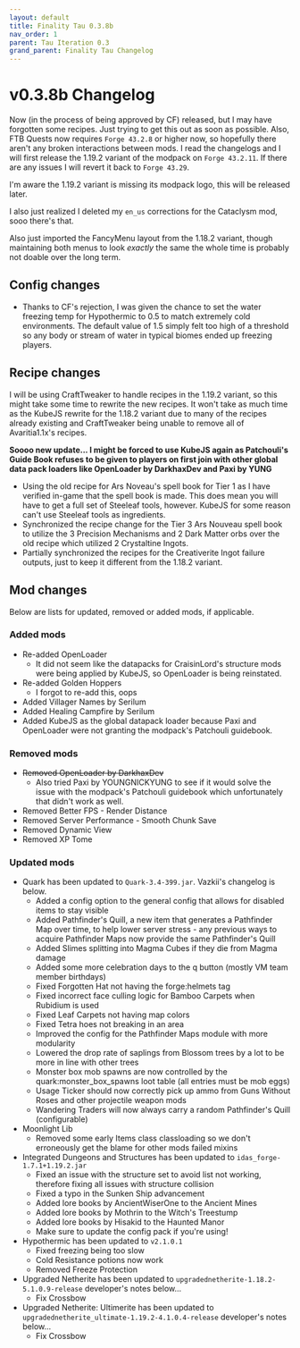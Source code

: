 ```yaml
---
layout: default
title: Finality Tau 0.3.8b
nav_order: 1
parent: Tau Iteration 0.3
grand_parent: Finality Tau Changelog
---
```

# v0.3.8b Changelog
Now (in the process of being approved by CF) released, but I may have forgotten some recipes. Just trying to get this out as soon as possible. Also, FTB Quests now requires `Forge 43.2.8` or higher now, so hopefully there aren't any broken interactions between mods. I read the changelogs and I will first release the 1.19.2 variant of the modpack on `Forge 43.2.11`. If there are any issues I will revert it back to `Forge 43.29`.

I'm aware the 1.19.2 variant is missing its modpack logo, this will be released later.

I also just realized I deleted my `en_us` corrections for the Cataclysm mod, sooo there's that.

Also just imported the FancyMenu layout from the 1.18.2 variant, though maintaining both menus to look *exactly* the same the whole time is probably not doable over the long term.

## Config changes
* Thanks to CF's rejection, I was given the chance to set the water freezing temp for Hypothermic to 0.5 to match extremely cold environments. The default value of 1.5 simply felt too high of a threshold so any body or stream of water in typical biomes ended up freezing players. 

## Recipe changes
I will be using CraftTweaker to handle recipes in the 1.19.2 variant, so this might take some time to rewrite the new recipes. It won't take as much time as the KubeJS rewrite for the 1.18.2 variant due to many of the recipes already existing and CraftTweaker being unable to remove all of Avaritia1.1x's recipes. 

**Soooo new update... I might be forced to use KubeJS again as Patchouli's Guide Book refuses to be given to players on first join with other global data pack loaders like OpenLoader by DarkhaxDev and Paxi by YUNG**

* Using the old recipe for Ars Noveau's spell book for Tier 1 as I have verified in-game that the spell book is made. This does mean you will have to get a full set of Steeleaf tools, however. KubeJS for some reason can't use Steeleaf tools as ingredients.
* Synchronized the recipe change for the Tier 3 Ars Nouveau spell book to utilize the 3 Precision Mechanisms and 2 Dark Matter orbs over the old recipe which utilized 2 Crystaltine Ingots.
* Partially synchronized the recipes for the Creativerite Ingot failure outputs, just to keep it different from the 1.18.2 variant.

## Mod changes
Below are lists for updated, removed or added mods, if applicable.
### Added mods
* Re-added OpenLoader
  * It did not seem like the datapacks for CraisinLord's structure mods were being applied by KubeJS, so OpenLoader is being reinstated.
* Re-added Golden Hoppers
  * I forgot to re-add this, oops
* Added Villager Names by Serilum
* Added Healing Campfire by Serilum
* Added KubeJS as the global datapack loader because Paxi and OpenLoader were not granting the modpack's Patchouli guidebook.

### Removed mods
* ~~Removed OpenLoader by DarkhaxDev~~ 
  * Also tried Paxi by YOUNGNICKYUNG to see if it would solve the issue with the modpack's Patchouli guidebook which unfortunately that didn't work as well.
* Removed Better FPS - Render Distance
* Removed Server Performance - Smooth Chunk Save
* Removed Dynamic View
* Removed XP Tome

### Updated mods
* Quark has been updated to `Quark-3.4-399.jar`. Vazkii's changelog is below.
  - Added a config option to the general config that allows for disabled items to stay visible
  - Added Pathfinder's Quill, a new item that generates a Pathfinder Map over time, to help lower server stress - any previous ways to acquire Pathfinder Maps now provide the same Pathfinder's Quill
  - Added Slimes splitting into Magma Cubes if they die from Magma damage
  - Added some more celebration days to the q button (mostly VM team member birthdays)
  - Fixed Forgotten Hat not having the forge:helmets tag
  - Fixed incorrect face culling logic for Bamboo Carpets when Rubidium is used
  - Fixed Leaf Carpets not having map colors
  - Fixed Tetra hoes not breaking in an area
  - Improved the config for the Pathfinder Maps module with more modularity
  - Lowered the drop rate of saplings from Blossom trees by a lot to be more in line with other trees
  - Monster box mob spawns are now controlled by the quark:monster_box_spawns loot table (all entries must be mob eggs)
  - Usage Ticker should now correctly pick up ammo from Guns Without Roses and other projectile weapon mods
  - Wandering Traders will now always carry a random Pathfinder's Quill (configurable)
* Moonlight Lib
  * Removed some early Items class classloading so we don't erroneously get the blame for other mods failed mixins
* Integrated Dungeons and Structures has been updated to `idas_forge-1.7.1+1.19.2.jar`
  * Fixed an issue with the structure set to avoid list not working, therefore fixing all issues with structure collision
  * Fixed a typo in the Sunken Ship advancement
  * Added lore books by AncientWiserOne to the Ancient Mines
  * Added lore books by Mothrin to the Witch's Treestump
  * Added lore books by Hisakid to the Haunted Manor
  * Make sure to update the config pack if you're using!
* Hypothermic has been updated to `v2.1.0.1`
  * Fixed freezing being too slow
  * Cold Resistance potions now work
  * Removed Freeze Protection
* Upgraded Netherite has been updated to `upgradednetherite-1.18.2-5.1.0.9-release` developer's notes below...
  * Fix Crossbow
* Upgraded Netherite: Ultimerite has been updated to `upgradednetherite_ultimate-1.19.2-4.1.0.4-release` developer's notes below...
  * Fix Crossbow